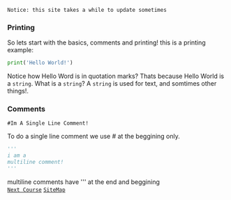 `Notice: this site takes a while to update sometimes`
### Printing

So lets start with the basics, comments and printing!
this is a printing example:
```python
print('Hello World!') 
```
Notice how Hello Word is in quotation marks? Thats because Hello World is a `string`. What is a `string`? A `string` is used for text, and somtimes other things!.
### Comments
```
#Im A Single Line Comment!
```
To do a single line comment we use # at the beggining only.
```python
'''
i am a
multiline comment!
'''
```
multiline comments have ''' at the end and beggining\
[`Next Course`](input.html)
[`SiteMap`](Map.html)

